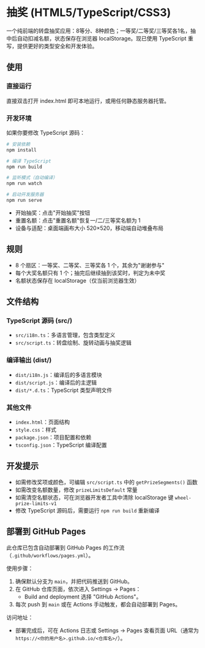 #  抽奖 (HTML5/TypeScript/CSS3)

一个纯前端的转盘抽奖应用：8等分、8种颜色；一等奖/二等奖/三等奖各1名，抽中后自动扣减名额，状态保存在浏览器 localStorage。现已使用 TypeScript 重写，提供更好的类型安全和开发体验。

## 使用

### 直接运行
直接双击打开 index.html 即可本地运行，或用任何静态服务器托管。

### 开发环境
如果你要修改 TypeScript 源码：

```bash
# 安装依赖
npm install

# 编译 TypeScript
npm run build

# 监听模式（自动编译）
npm run watch

# 启动开发服务器
npm run serve
```

- 开始抽奖：点击"开始抽奖"按钮
- 重置名额：点击"重置名额"恢复一/二/三等奖名额为 1
- 设备与适配：桌面端画布大小 520×520，移动端自动堆叠布局

## 规则

- 8 个扇区：一等奖、二等奖、三等奖各 1 个，其余为"谢谢参与"
- 每个大奖名额只有 1 个；抽完后继续抽到该奖时，判定为未中奖
- 名额状态保存在 localStorage（仅当前浏览器生效）

## 文件结构

### TypeScript 源码 (src/)
- `src/i18n.ts`：多语言管理，包含类型定义
- `src/script.ts`：转盘绘制、旋转动画与抽奖逻辑

### 编译输出 (dist/)
- `dist/i18n.js`：编译后的多语言模块
- `dist/script.js`：编译后的主逻辑
- `dist/*.d.ts`：TypeScript 类型声明文件

### 其他文件
- `index.html`：页面结构
- `style.css`：样式
- `package.json`：项目配置和依赖
- `tsconfig.json`：TypeScript 编译配置

## 开发提示

- 如需修改奖项或颜色，可编辑 `src/script.ts` 中的 `getPrizeSegments()` 函数
- 如需改变名额数量，修改 `prizeLimitsDefault` 常量
- 如需清空名额状态，可在浏览器开发者工具中清除 localStorage 键 `wheel-prize-limits-v1`
- 修改 TypeScript 源码后，需要运行 `npm run build` 重新编译

## 部署到 GitHub Pages

此仓库已包含自动部署到 GitHub Pages 的工作流（`.github/workflows/pages.yml`）。

使用步骤：
1. 确保默认分支为 `main`，并把代码推送到 GitHub。
2. 在 GitHub 仓库页面，依次进入 Settings → Pages：
   - Build and deployment 选择 "GitHub Actions"。
3. 每次 push 到 `main` 或在 Actions 手动触发，都会自动部署到 Pages。

访问地址：
- 部署完成后，可在 Actions 日志或 Settings → Pages 查看页面 URL（通常为 `https://<你的用户名>.github.io/<仓库名>/`）。